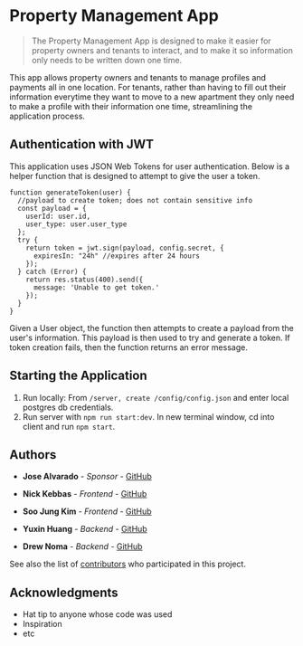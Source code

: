 # Property Management App
> The Property Management App is designed to make it easier for property owners and tenants to interact, and to make it so information only needs to be written down one time.

This app allows property owners and tenants to manage profiles and payments all in one location. For tenants, rather than having to fill out their information everytime they want to move to a new apartment they only need to make a profile with their information one time, streamlining the application process.

## Authentication with JWT
This application uses JSON Web Tokens for user authentication. Below is a helper function that is designed to attempt to give the user a token.
```
function generateToken(user) {
  //payload to create token; does not contain sensitive info
  const payload = {
    userId: user.id, 
    user_type: user.user_type
  };
  try {
    return token = jwt.sign(payload, config.secret, {
      expiresIn: "24h" //expires after 24 hours
    });
  } catch (Error) {
    return res.status(400).send({
      message: 'Unable to get token.'
    });
  }
}
```
Given a User object, the function then attempts to create a payload from the user's information. This payload is then used to try and generate a token. If token creation fails, then the function returns an error message.

## Starting the Application
1. Run locally: From ``/server, create /config/config.json`` and enter local postgres db credentials.
2. Run server with ``npm run start:dev``. In new terminal window, cd into client and run ``npm start``.

## Authors
* **Jose Alvarado** - *Sponsor* - [GitHub](https://github.com/sfdevshop)

* **Nick Kebbas** - *Frontend* - [GitHub](https://github.com/nicholas-kebbas)
* **Soo Jung Kim** - *Frontend* - [GitHub](https://github.com/soojkim0306)
* **Yuxin Huang** - *Backend* - [GitHub](https://github.com/huan0750)
* **Drew Noma** - *Backend* - [GitHub](https://github.com/dknoma)

See also the list of [contributors](https://github.com/sfdevshop/Property-Management-S18/graphs/contributors) who participated in this project.

## Acknowledgments

* Hat tip to anyone whose code was used
* Inspiration
* etc

